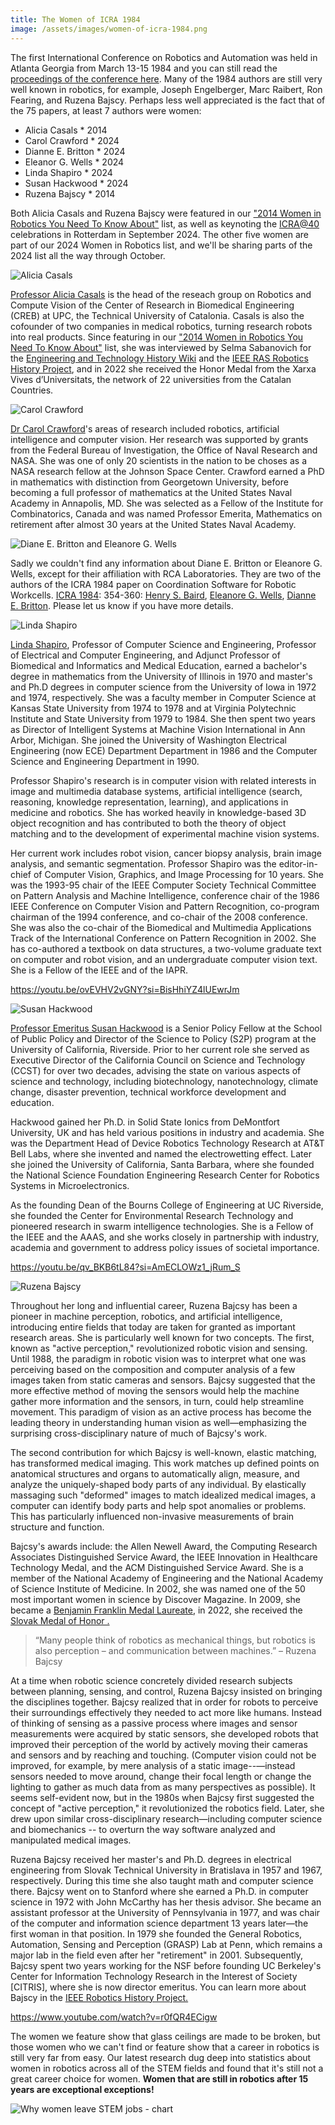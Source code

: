 ```yaml
---
title: The Women of ICRA 1984
image: /assets/images/women-of-icra-1984.png
---
```

The first International Conference on Robotics and Automation was held in Atlanta Georgia from March 13-15 1984 and you can still read the [proceedings of the conference here](https://ieeexplore.ieee.org/stamp/stamp.jsp?tp=&arnumber=1087166). Many of the 1984 authors are still very well known in robotics, for example, Joseph Engelberger, Marc Raibert, Ron Fearing, and Ruzena Bajscy. Perhaps less well appreciated is the fact that of the 75 papers, at least 7 authors were women:

* Alicia Casals * 2014
* Carol Crawford * 2024
* Dianne E. Britton * 2024
* Eleanor G. Wells * 2024
* Linda Shapiro * 2024
* Susan Hackwood * 2024
* Ruzena Bajscy * 2014

Both Alicia Casals and Ruzena Bajscy were featured in our ["2014 Women in Robotics You Need To Know About"](https://www.womeninrobotics.org/wir-list/2014) list, as well as keynoting the [ICRA@40](https://icra40.ieee.org/) celebrations in Rotterdam in September 2024. The other five women are part of our 2024 Women in Robotics list, and we'll be sharing parts of the 2024 list all the way through October.

![Alicia Casals](/assets/images/alicia-casals.jpeg "Alicia Casals")

[Professor Alicia Casals](https://www.hamlynsymposium.org/people/dr-alicia-casals/) is the head of the reseach group on Robotics and Compute Vision of the Center of Research in Biomedical Engineering (CREB) at UPC, the Technical University of Catalonia. Casals is also the cofounder of two companies in medical robotics, turning research robots into real products. Since featuring in our ["2014 Women in Robotics You Need To Know About"](https://www.womeninrobotics.org/wir-list/2014) list, she was interviewed by Selma Sabanovich for the [Engineering and Technology History Wiki](https://ethw.org/Oral-History:Alicia_Casals) and the [IEEE RAS Robotics History Project](https://www.ieee-ras.org/roboticshistory/roboticist-detail/roboticistprofile.html?profileid=109), and in 2022 she received the Honor Medal from the Xarxa Vives d’Universitats, the network of 22 universities from the Catalan Countries. 

![Carol Crawford](/assets/images/carol-crawford-obituary.jpeg "Carol Crawford 1951-2021")

[Dr Carol Crawford](https://www.legacy.com/us/obituaries/citizensvoice/name/carol-crawford-obituary?id=12415610)'s areas of research included robotics, artificial intelligence and computer vision. Her research was supported by grants from the Federal Bureau of Investigation, the Office of Naval Research and NASA. She was one of only 20 scientists in the nation to be choses as a NASA research fellow at the Johnson Space Center. Crawford earned a PhD in mathematics with distinction from Georgetown University, before becoming a full professor of mathematics at the United States Naval Academy in Annapolis, MD. She was selected as a Fellow of the Institute for Combinatorics, Canada and was named Professor Emerita, Mathematics on retirement after almost 30 years at the United States Naval Academy. 

![Diane E. Britton and Eleanore G. Wells](/assets/images/unknown-woman-icon-purple.png "Diane E. Britton and Eleanore G. Wells")

Sadly we couldn't find any information about Diane E. Britton or Eleanore G. Wells, except for their affiliation with RCA Laboratories. They are two of the authors of the ICRA 1984 paper on Coordination Software for Robotic Workcells. [ICRA 1984](https://dblp.org/rec/conf/icra/BairdWB84): 354-360: [Henry S. Baird](https://dblp.org/pid/90/365.html), [Eleanore G. Wells](https://dblp.org/pid/191/1137.html), [Dianne E. Britton](https://dblp.org/pid/55/894.html).  Please let us know if you have more details.

![Linda Shapiro](/assets/images/linda-shapiro.jpg "Linda Shapiro")

[Linda Shapiro](https://homes.cs.washington.edu/~shapiro/biography.html), Professor of Computer Science and Engineering, Professor of Electrical and Computer Engineering, and Adjunct Professor of Biomedical and Informatics and Medical Education, earned a bachelor's degree in mathematics from the University of Illinois in 1970 and master's and Ph.D degrees in computer science from the University of Iowa in 1972 and 1974, respectively. She was a faculty member in Computer Science at Kansas State University from 1974 to 1978 and at Virginia Polytechnic Institute and State University from 1979 to 1984. She then spent two years as Director of Intelligent Systems at Machine Vision International in Ann Arbor, Michigan. She joined the University of Washington Electrical Engineering (now ECE) Department Department in 1986 and the Computer Science and Engineering Department in 1990. 

Professor Shapiro's research is in computer vision with related interests in image and multimedia database systems, artificial intelligence (search, reasoning, knowledge representation, learning), and applications in medicine and robotics. She has worked heavily in knowledge-based 3D object recognition and has contributed to both the theory of object matching and to the development of experimental machine vision systems. 

Her current work includes robot vision, cancer biopsy analysis, brain image analysis, and semantic segmentation. Professor Shapiro was the editor-in-chief of Computer Vision, Graphics, and Image Processing for 10 years. She was the 1993-95 chair of the IEEE Computer Society Technical Committee on Pattern Analysis and Machine Intelligence, conference chair of the 1986 IEEE Conference on Computer Vision and Pattern Recognition, co-program chairman of the 1994 conference, and co-chair of the 2008 conference. She was also the co-chair of the Biomedical and Multimedia Applications Track of the International Conference on Pattern Recognition in 2002. She has co-authored a textbook on data structures, a two-volume graduate text on computer and robot vision, and an undergraduate computer vision text. She is a Fellow of the IEEE and of the IAPR.

<https://youtu.be/ovEVHV2vGNY?si=BisHhiYZ4lUEwrJm>

![Susan Hackwood](/assets/images/susan-hackwood.jpeg "Susan Hackwood")

[Professor Emeritus Susan Hackwood](https://profiles.ucr.edu/app/home/profile/hackwood) is a Senior Policy Fellow at the School of Public Policy and Director of the Science to Policy (S2P) program at the University of California, Riverside. Prior to her current role she served as Executive Director of the California Council on Science and Technology (CCST) for over two decades, advising the state on various aspects of science and technology, including biotechnology, nanotechnology, climate change, disaster prevention, technical workforce development and education.

Hackwood gained her Ph.D. in Solid State Ionics from DeMontfort University, UK and has held various positions in industry and academia. She was the Department Head of Device Robotics Technology Research at AT&T Bell Labs, where she invented and named the electrowetting effect. Later she joined the University of California, Santa Barbara, where she founded the National Science Foundation Engineering Research Center for Robotics Systems in Microelectronics.

As the founding Dean of the Bourns College of Engineering at UC Riverside, she founded the Center for Environmental Research Technology and pioneered research in swarm intelligence technologies. She is a Fellow of the IEEE and the AAAS, and she works closely in partnership with industry, academia and government to address policy issues of societal importance.

<https://youtu.be/qv_BKB6tL84?si=AmECLOWz1_jRum_S>

![Ruzena Bajscy](/assets/images/ruzena_bajcsy.jpg "Ruzena Bajscy")

Throughout her long and influential career, Ruzena Bajcsy has been a pioneer in machine perception, robotics, and artificial intelligence, introducing entire fields that today are taken for granted as important research areas. She is particularly well known for two concepts. The first, known as "active perception," revolutionized robotic vision and sensing. Until 1988, the paradigm in robotic vision was to interpret what one was perceiving based on the composition and computer analysis of a few images taken from static cameras and sensors. Bajcsy suggested that the more effective method of moving the sensors would help the machine gather more information and the sensors, in turn, could help streamline movement. This paradigm of vision as an active process has become the leading theory in understanding human vision as well—emphasizing the surprising cross-disciplinary nature of much of Bajcsy's work.

The second contribution for which Bajcsy is well-known, elastic matching, has transformed medical imaging. This work matches up defined points on anatomical structures and organs to automatically align, measure, and analyze the uniquely-shaped body parts of any individual. By elastically massaging such "deformed" images to match idealized medical images, a computer can identify body parts and help spot anomalies or problems. This has particularly influenced non-invasive measurements of brain structure and function.

Bajcsy's awards include: the Allen Newell Award, the Computing Research Associates Distinguished Service Award, the IEEE Innovation in Healthcare Technology Medal, and the ACM Distinguished Service Award. She is a member of the National Academy of Engineering and the National Academy of Science Institute of Medicine. In 2002, she was named one of the 50 most important women in science by Discover Magazine. In 2009, she became a [Benjamin Franklin Medal Laureate,](https://fi.edu/en/awards/laureates/ruzena-bajcsy) in 2022, she received the [Slovak Medal of Honor .](https://eecs.berkeley.edu/news/ruzena-bajcsy-receives-slovak-medal-honor/)

> “Many people think of robotics as mechanical things, but robotics is also perception – and communication between machines.” – Ruzena Bajcsy

At a time when robotic science concretely divided research subjects between planning, sensing, and control, Ruzena Bajcsy insisted on bringing the disciplines together. Bajcsy realized that in order for robots to perceive their surroundings effectively they needed to act more like humans. Instead of thinking of sensing as a passive process where images and sensor measurements were acquired by static sensors, she developed robots that improved their perception of the world by actively moving their cameras and sensors and by reaching and touching. (Computer vision could not be improved, for example, by mere analysis of a static image--—instead sensors needed to move around, change their focal length or change the lighting to gather as much data from as many perspectives as possible). It seems self-evident now, but in the 1980s when Bajcsy first suggested the concept of "active perception," it revolutionized the robotics field. Later, she drew upon similar cross-disciplinary research—including computer science and biomechanics -- to overturn the way software analyzed and manipulated medical images.

Ruzena Bajcsy received her master's and Ph.D. degrees in electrical engineering from Slovak Technical University in Bratislava in 1957 and 1967, respectively. During this time she also taught math and computer science there. Bajcsy went on to Stanford where she earned a Ph.D. in computer science in 1972 with John McCarthy has her thesis advisor. She became an assistant professor at the University of Pennsylvania in 1977, and was chair of the computer and information science department 13 years later—the first woman in that position. In 1979 she founded the General Robotics, Automation, Sensing and Perception (GRASP) Lab at Penn, which remains a major lab in the field even after her "retirement" in 2001. Subsequently, Bajcsy spent two years working for the NSF before founding UC Berkeley's Center for Information Technology Research in the Interest of Society \[CITRIS], where she is now director emeritus. You can learn more about Bajscy in the [IEEE Robotics History Project.](https://www.ieee-ras.org/roboticshistory/roboticist-detail/roboticistprofile.html?profileid=89)

<https://www.youtube.com/watch?v=r0fQR4ECigw>

The women we feature show that glass ceilings are made to be broken, but those women who we can't find or feature show that a career in robotics is still very far from easy. Our latest research dug deep into statistics about women in robotics across all of the STEM fields and found that it's still not a great career choice for women. **Women that are still in robotics after 15 years are exceptional exceptions!**

![Why women leave STEM jobs - chart](/assets/images/why-women-leave-stem-jobs-600x600.png "Why women leave STEM jobs - Women in Robotics research 2024")